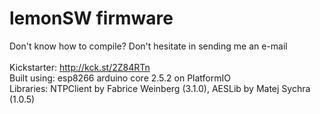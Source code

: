 # lemonSW firmware

Don't know how to compile? Don't hesitate in sending me an e-mail<br>
<br>
Kickstarter: http://kck.st/2Z84RTn<br>
Built using: esp8266 arduino core 2.5.2 on PlatformIO<br>
Libraries: NTPClient by Fabrice Weinberg (3.1.0), AESLib by Matej Sychra (1.0.5)<br>

